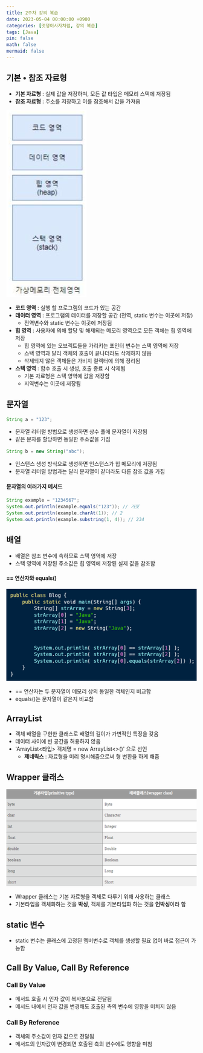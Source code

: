 ```yaml
---
title: 2주차 강의 복습
date: 2023-05-04 00:00:00 +0900
categories: [멋쟁이사자처럼, 강의 복습]
tags: [Java]
pin: false
math: false
mermaid: false
---
```


## 기본 • 참조 자료형
* **기본 자료형** : 실제 값을 저장하며, 모든 값 타입은 메모리 스택에 저장됨
* **참조 자료형** : 주소를 저장하고 이를 참조해서 값을 가져옴

![](/imgs/2023-05-04/java-division.png)
* **코드 영역** : 실행 할 프로그램의 코드가 있는 공간
* **데이터 영역** : 프로그램의 데이터를 저장할 공간 (전역, static 변수는 이곳에 저장)
  * 전역변수와 static 변수는 이곳에 저장됨
* **힙 영역** : 사용자에 의해 할당 및 해제되는 메모리 영역으로 모든 객체는 힙 영역에 저장
  * 힙 영역에 있는 오브젝트들을 가리키는 포인터 변수는 스택 영역에 저장
  * 스택 영역과 달리 객체의 호출이 끝나더라도 삭제하지 않음
  * 삭제되지 않은 객체들은 가비지 컬렉터에 의해 정리됨
* **스택 영역** : 함수 호출 시 생성, 호출 종료 시 삭제됨
  * 기본 자료형은 스택 영역에 값을 저장함
  * 지역변수는 이곳에 저장됨

## 문자열
```java
String a = "123";
```
* 문자열 리터럴 방법으로 생성하면 상수 풀에 문자열이 저장됨
* 같은 문자를 할당하면 동일한 주소값을 가짐
```java
String b = new String("abc");
```
* 인스턴스 생성 방식으로 생성하면 인스턴스가 힙 메모리에 저장됨
* 문자열 리터럴 방법과는 달리 문자열이 같더라도 다른 참조 값을 가짐
#### 문자열의 여러가지 메서드
```java
String example = "1234567";
System.out.println(example.equals("123")); // 거짓
System.out.println(example.charAt(1)); // 2
System.out.println(example.substring(1, 4)); // 234
```

## 배열
* 배열은 참조 변수에 속하므로 스택 영역에 저장
* 스택 영역에 저장된 주소값은 힙 영역에 저장된 실제 값을 참조함

#### == 연산자와 equals()

![](/imgs/2023-05-04/java-equals.png)
* == 연산자는 두 문자열이 메모리 상의 동일한 객체인지 비교함
* equals()는 문자열이 같은지 비교함

## ArrayList
* 객체 배열을 구현한 클래스로 배열의 길이가 가변적인 특징을 갖음
* 데이터 사이에 빈 공간을 허용하지 않음
* 'ArrayList\<타입\> 객체명 = new ArrayList\<\>()' 으로 선언
  * **제네릭스** : 자료형을 미리 명시해줌으로써 형 변환을 하게 해줌

## Wrapper 클래스
![](/imgs/2023-05-04/wrapper-class.png)
* Wrapper 클래스는 기본 자료형을 객체로 다루기 위해 사용하는 클래스
* 기본타입을 객체화하는 것을 **박싱**, 객체를 기본타입화 하는 것을 **언박싱**이라 함

## static 변수
* static 변수는 클래스에 고정된 멤버변수로 객체를 생성할 필요 없이 바로 접근이 가능함

## Call By Value, Call By Reference
### Call By Value
* 메서드 호출 시 인자 값이 복사본으로 전달됨
* 메서드 내에서 인자 값을 변경해도 호출된 측의 변수에 영향을 미치지 않음

### Call By Reference
* 객체의 주소값이 인자 값으로 전달됨
* 메서드의 인자값이 변경되면 호출된 측의 변수에도 영향을 미침

